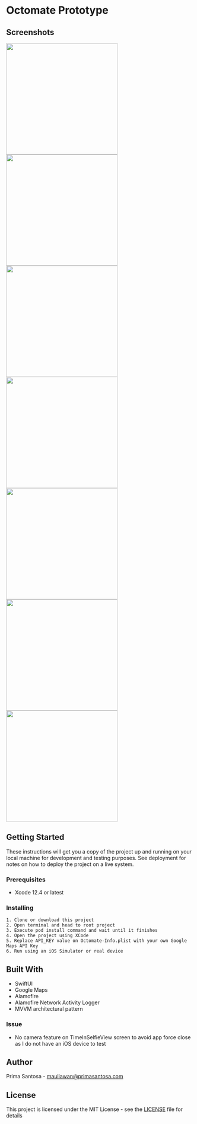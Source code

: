 # Octomate Prototype

## Screenshots

<p float="left">
  <img src="screenshots/Login.png" width="300" />
  <img src="screenshots/Profile.png" width="300" /> 
  <img src="screenshots/NavDrawer.png" width="300" />
  <img src="screenshots/TimeInSelfie.png" width="300" />
  <img src="screenshots/TimeInLocation.png" width="300" />
  <img src="screenshots/TimeInSuccess.png" width="300" />
  <img src="screenshots/Timesheet.png" width="300" />
</p>

## Getting Started

These instructions will get you a copy of the project up and running on your local machine for development and testing purposes. See deployment for notes on how to deploy the project on a live system.

### Prerequisites

* Xcode 12.4 or latest

### Installing

```
1. Clone or download this project
2. Open terminal and head to root project
3. Execute pod install command and wait until it finishes
4. Open the project using XCode
5. Replace API_KEY value on Octomate-Info.plist with your own Google Maps API Key
6. Run using an iOS Simulator or real device
```

## Built With

* SwiftUI
* Google Maps
* Alamofire
* Alamofire Network Activity Logger
* MVVM architectural pattern

### Issue

* No camera feature on TimeInSelfieView screen to avoid app force close as I do not have an iOS device to test

## Author

Prima Santosa - mauliawan@primasantosa.com

## License
This project is licensed under the MIT License - see the [LICENSE](LICENSE) file for details
